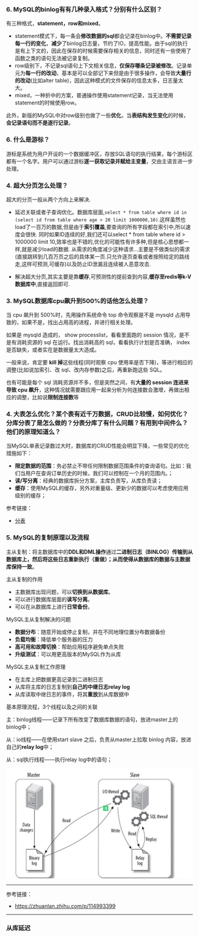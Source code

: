 ### 6. MySQL的binlog有有几种录入格式？分别有什么区别？

有三种格式，**statement，row和mixed**。

- statement模式下，每一条会**修改数据的sql**都会记录在binlog中。**不需要记录每一行的变化**，**减少**了binlog日志量，节约了IO，提高性能。由于sql的执行是有上下文的，因此在保存的时候需要保存相关的信息，同时还有一些使用了函数之类的语句无法被记录复制。
- row级别下，不记录sql语句上下文相关信息，**仅保存哪条记录被修改**。记录单元为**每一行的改动**，基本是可以全部记下来但是由于很多操作，会导致**大量行的改动**(比如alter table)，因此这种模式的文件保存的信息太多，日志量太大。
- mixed，一种折中的方案，普通操作使用statement记录，当无法使用statement的时候使用row。

此外，新版的MySQL中对row级别也做了一些**优化**，当**表结构发生变化**的时候，**会记录语句而不是逐行记录**。

### 6. 什么是游标？
游标是系统为用户开设的一个数据缓冲区，存放SQL语句的执行结果，每个游标区都有一个名字。用户可以通过游标**逐一获取记录并赋给主变量**，交由主语言进一步处理。


### 4. 超大分页怎么处理？
超大的分页一般从两个方向上来解决.

- 延迟关联或者子查询优化。数据库层面,`select * from table where id in (select id from table where age > 20 limit 1000000,10)`.这样虽然也load了一百万的数据,但是由于**索引覆盖**,要查询的所有字段都在索引中,所以速度会很快. 同时如果ID连续的好,我们还可以select * from table where id > 1000000 limit 10,效率也是不错的,优化的可能性有许多种,但是核心思想都一样,就是减少load的数据.
从需求的角度减少这种请求…主要是不做类似的需求(直接跳转到几百万页之后的具体某一页.只允许逐页查看或者按照给定的路线走,这样可预测,可缓存)以及防止ID泄漏且连续被人恶意攻击.

- 解决超大分页,其实主要是靠**缓存**,可预测性的提前查到内容,**缓存至redis等k-V数据库中**,直接返回即可.


### 3. MySQL数据库cpu飙升到500%的话他怎么处理？
当 cpu 飙升到 500%时，先用操作系统命令 top 命令观察是不是 mysqld 占用导致的，如果不是，找出占用高的进程，并进行相关处理。

如果是 mysqld 造成的， show processlist，看看里面跑的 session 情况，是不是有消耗资源的 sql 在运行。找出消耗高的 sql，看看执行计划是否准确， index 是否缺失，或者实在是数据量太大造成。

一般来说，肯定要 **kill 掉**这些线程(同时观察 cpu 使用率是否下降)，等进行相应的调整(比如说加索引、改 sql、改内存参数)之后，再重新跑这些 SQL。

也有可能是每个 sql 消耗资源并不多，但是突然之间，有**大量的 session 连进来导致 cpu 飙升**，这种情况就需要跟应用一起来分析为何连接数会激增，再做出相应的调整，比如说**限制连接数**等


### 4. 大表怎么优化？某个表有近千万数据，CRUD比较慢，如何优化？分库分表了是怎么做的？分表分库了有什么问题？有用到中间件么？他们的原理知道么？
当MySQL单表记录数过大时，数据库的CRUD性能会明显下降，一些常见的优化措施如下：

- **限定数据的范围**：务必禁止不带任何限制数据范围条件的查询语句。比如：我们当用户在查询订单历史的时候，我们可以控制在一个月的范围内。；
- **读/写分离**：经典的数据库拆分方案，主库负责写，从库负责读；
- **缓存**：使用MySQL的缓存，另外对重量级、更新少的数据可以考虑使用应用级别的缓存；

参考链接：
- [分表](./分表.md)


### 5. MySQL的复制原理以及流程
主从复制：将主数据库中的**DDL和DML操作**通过**二进制日志（BINLOG）传输到从数据库上，然后将这些日志重新执行（重做）；从而使得从数据库的数据与主数据库保持一致**。

主从复制的作用

- 主数据库出现问题，可以**切换到从数据库**。
- 可以进行数据库层面的**读写分离**。
- 可以在从数据库上进行**日常备份**。

MySQL主从复制解决的问题

- **数据分布**：随意开始或停止复制，并在不同地理位置分布数据备份
- **负载均衡**：降低单个服务器的压力
- **高可用和故障切换**：帮助应用程序避免单点失败
- **升级测试**：可以用更高版本的MySQL作为从库

MySQL主从复制工作原理

- 在主库上把数据更高记录到二进制日志
- 从库将主库的日志复制到**自己的中继日志relay log**
- 从库读取中继日志的事件，将其**重放**到从库数据中

基本原理流程，3个线程以及之间的关联

主：binlog线程——记录下所有改变了数据库数据的语句，放进master上的binlog中；

从：io线程——在使用start slave 之后，负责从master上拉取 binlog 内容，放进自己的**relay log**中；

从：sql执行线程——执行relay log中的语句；

![](.笔记_images/ede37f45.png)

----
参考链接：

- https://zhuanlan.zhihu.com/p/114993399

---
### 从库延迟
